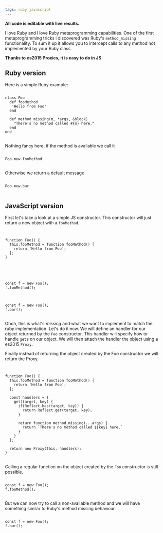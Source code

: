 ```yaml
---
tags: ruby javascript
---
```


**All code is editable with live results.**

I love Ruby and I love Ruby metaprogramming capabilities.
One of the first metaprogramming tricks I discovered was Ruby's
`method_missing` functionality. To sum it up it allows you to
intercept calls to any method not implemented by your Ruby class.

**Thanks to es2015 Proxies, it is easy to do in JS.**

## Ruby version ##

Here is a simple Ruby example:
<pre>
<code class="krb">
class Foo
  def fooMethod
   'Hello from Foo'
  end

  def method_missing(m, *args, &block)
    "There's no method called #{m} here."
  end
end
</code>
</pre>

Nothing fancy here, if the method is available we call it
<pre>
<code class="krb">
Foo.new.fooMethod
</code>
</pre>

Otherwise we return a default message
<pre>
<code class="krb">
Foo.new.bar
</code>
</pre>

## JavaScript version ##

First let's take a look at a simple JS constructor. This constructor
will just return a new object with a `fooMethod`.
<pre>
<code class="kjs">

function Foo() {
  this.fooMethod = function fooMethod() {
    return 'Hello from Foo';
  };
}


</code>
</pre>

<pre>
<code class="kjs">
const f = new Foo();
f.fooMethod();
</code>
</pre>

<pre>
<code class="kjs">
const f = new Foo();
f.bar();
</code>
</pre>

Ohoh, this is what's *missing* and what we want to implement to match
the ruby implementation. Let's do it now. We will define an handler
for our object returned by the `Foo` constructor. This handler will
specify how to handle `get`s on our object. We will then attach the
handler the object using a es2015 `Proxy`.

Finally instead of returning the object created by the Foo constructor
we will return the Proxy.

<pre>
<code class="kjs">

function Foo() {
  this.fooMethod = function fooMethod() {
    return 'Hello from Foo';
  };

  const handlers = {
    get(target, key) {
      if(Reflect.has(target, key)) {
        return Reflect.get(target, key);
      }

      return function method_missing(...args) {
        return `There's no method called ${key} here.`
      }
    }
  };

  return new Proxy(this, handlers);
}
</code>
</pre>

Calling a regular function on the object created by the `Foo`
constructor is still possible.
<pre>
<code class="kjs">
const f = new Foo();
f.fooMethod();
</code>
</pre>

But we can now try to call a non-available method and we will have
something similar to Ruby's method missing behaviour.
<pre>
<code class="kjs">
const f = new Foo();
f.bar();
</code>
</pre>

<script>
window.klipse_settings = {
selector_eval_js: '.kjs',
selector_eval_ruby: '.krb',
codemirror_options_in: {
theme: 'zenburnesque'
}
};
</script>
<script src="http://cdn.opalrb.org/opal/0.10.1/opal.min.js"></script>
<script src="http://cdn.opalrb.org/opal/0.10.1/opal-parser.min.js"></script>
<script src="/js/klipse_plugin.min.js"></script>

